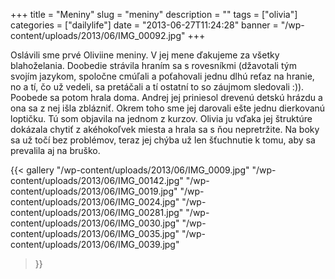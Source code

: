 +++
title = "Meniny"
slug = "meniny"
description = ""
tags = ["olivia"]
categories = ["dailylife"]
date = "2013-06-27T11:24:28"
banner = "/wp-content/uploads/2013/06/IMG_00092.jpg"
+++

Oslávili sme prvé Oliviine meniny. V jej mene ďakujeme za všetky blahoželania. Doobedie strávila hraním sa s rovesníkmi (džavotali tým svojím jazykom, spoločne cmúľali a
poťahovali jednu dlhú reťaz na hranie, no a tí, čo už vedeli, sa pretáčali a tí ostatní to so
záujmom sledovali :)). Poobede sa potom hrala doma. Andrej jej priniesol drevenú detskú hrázdu a
ona sa z nej išla zblázniť. Okrem toho sme jej darovali ešte jednu dierkovanú loptičku. Tú som
objavila na jednom z kurzov. Olivia ju vďaka jej štruktúre dokázala chytiť z akéhokoľvek miesta a
hrala sa s ňou nepretržite. Na boky sa už točí bez problémov, teraz jej chýba už len šťuchnutie k
tomu, aby sa prevalila aj na bruško.

{{< gallery
    "/wp-content/uploads/2013/06/IMG_0009.jpg"
    "/wp-content/uploads/2013/06/IMG_00142.jpg"
    "/wp-content/uploads/2013/06/IMG_0019.jpg"
    "/wp-content/uploads/2013/06/IMG_0024.jpg"
    "/wp-content/uploads/2013/06/IMG_00281.jpg"
    "/wp-content/uploads/2013/06/IMG_0030.jpg"
    "/wp-content/uploads/2013/06/IMG_0035.jpg"
    "/wp-content/uploads/2013/06/IMG_0039.jpg"
>}}

